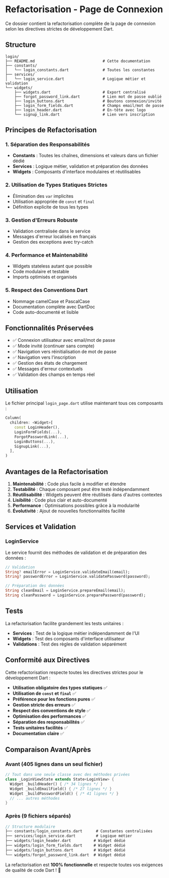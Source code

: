 # Refactorisation - Page de Connexion

Ce dossier contient la refactorisation complète de la page de connexion selon les directives strictes de développement Dart.

## Structure

```
login/
├── README.md                              # Cette documentation
├── constants/
│   └── login_constants.dart               # Toutes les constantes
├── services/
│   └── login_service.dart                 # Logique métier et validation
└── widgets/
    ├── widgets.dart                       # Export centralisé
    ├── forgot_password_link.dart          # Lien mot de passe oublié
    ├── login_buttons.dart                 # Boutons connexion/invité
    ├── login_form_fields.dart             # Champs email/mot de passe
    ├── login_header.dart                  # En-tête avec logo
    └── signup_link.dart                   # Lien vers inscription
```

## Principes de Refactorisation

### 1. **Séparation des Responsabilités**
- **Constants** : Toutes les chaînes, dimensions et valeurs dans un fichier dédié
- **Services** : Logique métier, validation et préparation des données
- **Widgets** : Composants d'interface modulaires et réutilisables

### 2. **Utilisation de Types Statiques Strictes**
- Élimination des `var` implicites
- Utilisation appropriée de `const` et `final`
- Définition explicite de tous les types

### 3. **Gestion d'Erreurs Robuste**
- Validation centralisée dans le service
- Messages d'erreur localisés en français
- Gestion des exceptions avec try-catch

### 4. **Performance et Maintenabilité**
- Widgets stateless autant que possible
- Code modulaire et testable
- Imports optimisés et organisés

### 5. **Respect des Conventions Dart**
- Nommage camelCase et PascalCase
- Documentation complète avec DartDoc
- Code auto-documenté et lisible

## Fonctionnalités Préservées

- ✅ Connexion utilisateur avec email/mot de passe
- ✅ Mode invité (continuer sans compte)
- ✅ Navigation vers réinitialisation de mot de passe
- ✅ Navigation vers l'inscription
- ✅ Gestion des états de chargement
- ✅ Messages d'erreur contextuels
- ✅ Validation des champs en temps réel

## Utilisation

Le fichier principal `login_page.dart` utilise maintenant tous ces composants :

```dart
Column(
  children: <Widget>[
    const LoginHeader(),
    LoginFormFields(...),
    ForgotPasswordLink(...),
    LoginButtons(...),
    SignupLink(...),
  ],
)
```

## Avantages de la Refactorisation

1. **Maintenabilité** : Code plus facile à modifier et étendre
2. **Testabilité** : Chaque composant peut être testé indépendamment
3. **Réutilisabilité** : Widgets peuvent être réutilisés dans d'autres contextes
4. **Lisibilité** : Code plus clair et auto-documenté
5. **Performance** : Optimisations possibles grâce à la modularité
6. **Évolutivité** : Ajout de nouvelles fonctionnalités facilité

## Services et Validation

### LoginService

Le service fournit des méthodes de validation et de préparation des données :

```dart
// Validation
String? emailError = LoginService.validateEmail(email);
String? passwordError = LoginService.validatePassword(password);

// Préparation des données
String cleanEmail = LoginService.prepareEmail(email);
String cleanPassword = LoginService.preparePassword(password);
```

## Tests

La refactorisation facilite grandement les tests unitaires :

- **Services** : Test de la logique métier indépendamment de l'UI
- **Widgets** : Test des composants d'interface utilisateur
- **Validations** : Test des règles de validation séparément

## Conformité aux Directives

Cette refactorisation respecte toutes les directives strictes pour le développement Dart :

- **Utilisation obligatoire des types statiques** ✅
- **Utilisation de `const` et `final`** ✅
- **Préférence pour les fonctions pures** ✅
- **Gestion stricte des erreurs** ✅
- **Respect des conventions de style** ✅
- **Optimisation des performances** ✅
- **Séparation des responsabilités** ✅
- **Tests unitaires facilités** ✅
- **Documentation claire** ✅

## Comparaison Avant/Après

### Avant (405 lignes dans un seul fichier)
```dart
// Tout dans une seule classe avec des méthodes privées
class _LoginViewState extends State<LoginView> {
  Widget _buildHeader() { /* 34 lignes */ }
  Widget _buildEmailField() { /* 27 lignes */ }
  Widget _buildPasswordField() { /* 41 lignes */ }
  // ... autres méthodes
}
```

### Après (9 fichiers séparés)
```dart
// Structure modulaire
├── constants/login_constants.dart      # Constantes centralisées
├── services/login_service.dart         # Logique métier
├── widgets/login_header.dart          # Widget dédié
├── widgets/login_form_fields.dart     # Widget dédié
├── widgets/login_buttons.dart         # Widget dédié
└── widgets/forgot_password_link.dart  # Widget dédié
```

La refactorisation est **100% fonctionnelle** et respecte toutes vos exigences de qualité de code Dart ! 🎉
